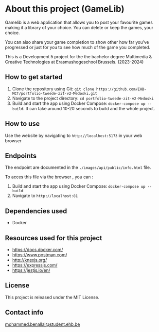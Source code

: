 # About this project (GameLib)

Gamelib is a web application that allows you to post your favourite games making it a library of your choice. You can delete or keep the games, your choice.

You can also share your game completion to show other how far you've progressed or just for you to see how much of the game you completed.

This is a Development 5 project for the the bachelor degree Multimedia & Creative Technologies at Erasmushogeschool Brussels. (2023-2024)

## How to get started

1. Clone the repository using Git: `git clone https://github.com/EHB-MCT/portfolio-tweede-zit-v2-Medoski.git`
2. Navigate to the project directory: `cd portfolio-tweede-zit-v2-Medoski`
3. Build and start the app using Docker Compose: `docker-compose up --build`. It can take around 10-20 seconds to build and the whole project.

## How to use

Use the website by navigating to `http://localhost:5173` in your web browser

## Endpoints

The endpoint are documented in the `./images/api/public/info.html` file.

To acces this file via the browser , you can :

1. Build and start the app using Docker Compose: `docker-compose up --build`
2. Navigate to `http://localhost:81`

## Dependencies used

- Docker

## Resources used for this project

- https://docs.docker.com/
- https://www.postman.com/
- http://knexjs.org/
- https://expressjs.com/
- https://jestjs.io/en/

## License

This project is released under the MIT License.

## Contact info

mohammed.benallal@student.ehb.be
